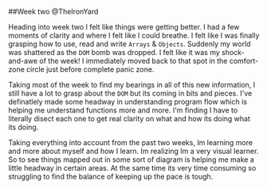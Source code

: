 ##Week two @TheIronYard

 Heading into week two I felt like things were getting better. I had a few moments of clarity and where I felt like I could breathe. I felt like I was finally grasping how to use, read and write `Arrays` & `Objects`.  Suddenly my world was shattered as the `DOM` bomb was dropped.  I felt like it was my shock-and-awe of the week!  I immediately moved back to that spot in the comfort-zone circle just before complete panic zone.
 
 Taking most of the week to find my bearings in all of this new information, I still have a lot to grasp about the `DOM` but its coming in bits and pieces. I've definatlely made some headway in understanding program flow which is helping me understand functions more and more. I'm finding I have to literally disect each one to get real clarity on what and how its doing what its doing. 
 
 Taking everything into account from the past two weeks, Im learning more and more about myself and how I learn. Im realizing Im a very visual learner. So to see things mapped out in some sort of diagram is helping me make a little headway in certain areas. At the same time its very time consuming so struggling to find the balance of keeping up the pace is tough. 
